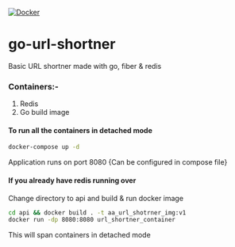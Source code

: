 [![Docker](https://github.com/amartyaa/go-url-shortner/actions/workflows/docker-publish.yml/badge.svg)](https://github.com/amartyaa/go-url-shortner/actions/workflows/docker-publish.yml)

# go-url-shortner
Basic URL shortner 
made with go, fiber & redis


### Containers:- 
1. Redis
2. Go build image

#### To run all the containers in detached mode
```bash
docker-compose up -d
```
Application runs on port 8080 {Can be configured in compose file}

#### If you already have redis running over
Change directory to api and build & run docker image
```bash
cd api && docker build . -t aa_url_shotrner_img:v1
docker run -dp 8080:8080 url_shortner_container
```
This will span containers in detached mode
